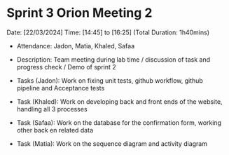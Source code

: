 # Sprint 3 Orion Meeting 2 

Date: [22/03/2024]
Time: [14:45] to [16:25] (Total Duration: 1h40mins)

- Attendance: Jadon, Matia, Khaled, Safaa

- Description: Team meeting during lab time / discussion of task and progress check / Demo of sprint 2

- Tasks (Jadon): Work on fixing unit tests, github workflow, github pipeline and Acceptance tests

- Task (Khaled): Work on developing back and front ends of the website, handling all 3 processes

- Task (Safaa): Work on the database for the confirmation form, working other back en related data

- Task (Matia): Work on the sequence diagram and activity diagram
